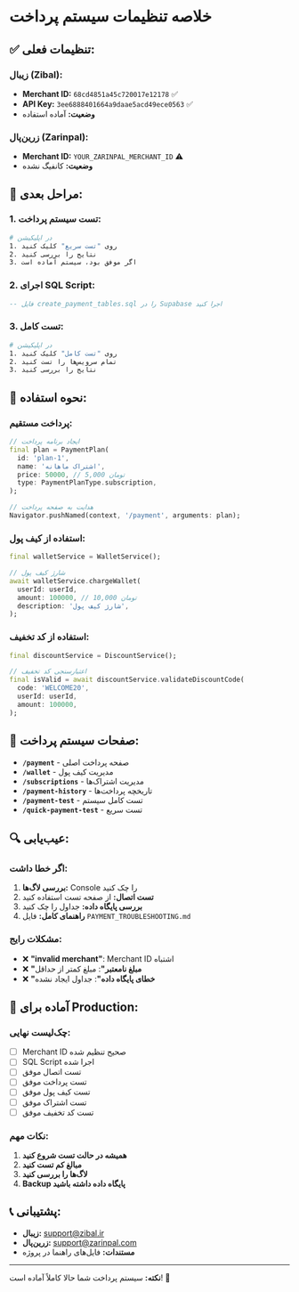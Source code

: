 # خلاصه تنظیمات سیستم پرداخت

## ✅ **تنظیمات فعلی:**

### **زیبال (Zibal):**
- **Merchant ID:** `68cd4851a45c720017e12178` ✅
- **API Key:** `3ee6888401664a9daae5acd49ece0563` ✅
- **وضعیت:** آماده استفاده

### **زرین‌پال (Zarinpal):**
- **Merchant ID:** `YOUR_ZARINPAL_MERCHANT_ID` ⚠️
- **وضعیت:** کانفیگ نشده

## 🔧 **مراحل بعدی:**

### **1. تست سیستم پرداخت:**
```bash
# در اپلیکیشن
1. روی "تست سریع" کلیک کنید
2. نتایج را بررسی کنید
3. اگر موفق بود، سیستم آماده است
```

### **2. اجرای SQL Script:**
```sql
-- فایل create_payment_tables.sql را در Supabase اجرا کنید
```

### **3. تست کامل:**
```bash
# در اپلیکیشن
1. روی "تست کامل" کلیک کنید
2. تمام سرویس‌ها را تست کنید
3. نتایج را بررسی کنید
```

## 🎯 **نحوه استفاده:**

### **پرداخت مستقیم:**
```dart
// ایجاد برنامه پرداخت
final plan = PaymentPlan(
  id: 'plan-1',
  name: 'اشتراک ماهانه',
  price: 50000, // 5,000 تومان
  type: PaymentPlanType.subscription,
);

// هدایت به صفحه پرداخت
Navigator.pushNamed(context, '/payment', arguments: plan);
```

### **استفاده از کیف پول:**
```dart
final walletService = WalletService();

// شارژ کیف پول
await walletService.chargeWallet(
  userId: userId,
  amount: 100000, // 10,000 تومان
  description: 'شارژ کیف پول',
);
```

### **استفاده از کد تخفیف:**
```dart
final discountService = DiscountService();

// اعتبارسنجی کد تخفیف
final isValid = await discountService.validateDiscountCode(
  code: 'WELCOME20',
  userId: userId,
  amount: 100000,
);
```

## 📱 **صفحات سیستم پرداخت:**

- **`/payment`** - صفحه پرداخت اصلی
- **`/wallet`** - مدیریت کیف پول
- **`/subscriptions`** - مدیریت اشتراک‌ها
- **`/payment-history`** - تاریخچه پرداخت‌ها
- **`/payment-test`** - تست کامل سیستم
- **`/quick-payment-test`** - تست سریع

## 🔍 **عیب‌یابی:**

### **اگر خطا داشت:**
1. **بررسی لاگ‌ها:** Console را چک کنید
2. **تست اتصال:** از صفحه تست استفاده کنید
3. **بررسی پایگاه داده:** جداول را چک کنید
4. **راهنمای کامل:** فایل `PAYMENT_TROUBLESHOOTING.md`

### **مشکلات رایج:**
- ❌ **"invalid merchant"**: Merchant ID اشتباه
- ❌ **"مبلغ نامعتبر"**: مبلغ کمتر از حداقل
- ❌ **"خطای پایگاه داده"**: جداول ایجاد نشده

## 🚀 **آماده برای Production:**

### **چک‌لیست نهایی:**
- [ ] Merchant ID صحیح تنظیم شده
- [ ] SQL Script اجرا شده
- [ ] تست اتصال موفق
- [ ] تست پرداخت موفق
- [ ] تست کیف پول موفق
- [ ] تست اشتراک موفق
- [ ] تست کد تخفیف موفق

### **نکات مهم:**
1. **همیشه در حالت تست شروع کنید**
2. **مبالغ کم تست کنید**
3. **لاگ‌ها را بررسی کنید**
4. **Backup پایگاه داده داشته باشید**

## 📞 **پشتیبانی:**

- **زیبال:** support@zibal.ir
- **زرین‌پال:** support@zarinpal.com
- **مستندات:** فایل‌های راهنما در پروژه

---

**نکته:** سیستم پرداخت شما حالا کاملاً آماده است! 🎉
